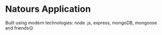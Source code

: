 # Natours Application 

Built using modern technologies: node
.js, express, mongoDB, mongoose and friends😉